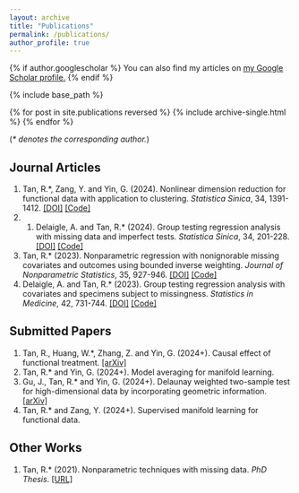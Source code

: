 ```yaml
---
layout: archive
title: "Publications"
permalink: /publications/
author_profile: true
---
```


{% if author.googlescholar %}
  You can also find my articles on <u><a href="{{author.googlescholar}}">my Google Scholar profile</a>.</u>
{% endif %}

{% include base_path %}

{% for post in site.publications reversed %}
  {% include archive-single.html %}
{% endfor %}

(*\* denotes the corresponding author.*)

## Journal Articles
1. Tan, R.\*, Zang, Y. and Yin, G. (2024). Nonlinear dimension reduction for functional data with application to clustering. *Statistica Sinica*, 34, 1391-1412. [[DOI]](https://doi.org/10.5705/ss.202021.0393) [[Code]](https://github.com/ruoxut/FunctionalManifoldLearning)
2. 1. Delaigle, A. and Tan, R.\* (2024). Group testing regression analysis with missing data and imperfect tests. *Statistica Sinica*, 34, 201-228. [[DOI]](https://doi.org/10.5705/ss.202021.0382) [[Code]](https://github.com/ruoxut/GroupTestingMissingD)
3. Tan, R.\* (2023). Nonparametric regression with nonignorable missing covariates and outcomes using bounded inverse weighting. *Journal of Nonparametric Statistics*, 35, 927-946. [[DOI]](https://doi.org/10.1080/10485252.2023.2215341) [[Code]](https://github.com/ruoxut/MissingBothXY)
4. Delaigle, A. and Tan, R.\* (2023). Group testing regression analysis with covariates and specimens subject to missingness. *Statistics in Medicine*, 42, 731-744. [[DOI]](http://doi.org/10.1002/sim.9640) [[Code]](https://github.com/ruoxut/GroupTestingBothMissing)



## Submitted Papers

1. Tan, R., Huang, W.\*, Zhang, Z. and Yin, G. (2024+). Causal effect of functional treatment. [[arXiv]](https://arxiv.org/abs/2210.00242)
2. Tan, R.\* and Yin, G. (2024+). Model averaging for manifold learning.
3. Gu, J., Tan, R.\* and Yin, G. (2024+). Delaunay weighted two-sample test for high-dimensional data by incorporating geometric information. [[arXiv]](https://arxiv.org/abs/2404.03198)
4. Tan, R.\* and Zang, Y. (2024+). Supervised manifold learning for functional data. 

## Other Works

1. Tan, R.\* (2021). Nonparametric techniques with missing data. *PhD Thesis*. [[URL]](http://hdl.handle.net/11343/276263)
